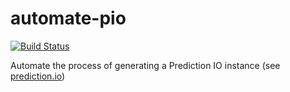 # automate-pio
[![Build Status](https://travis-ci.org/Guidofaassen/automate-pio.svg?branch=master)](https://travis-ci.org/Guidofaassen/automate-pio)

Automate the process of generating a Prediction IO instance (see [prediction.io](https://prediction.io))
